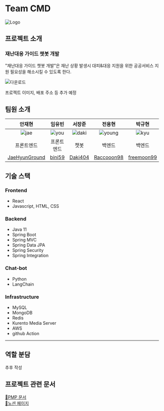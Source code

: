 # Team CMD
![Logo](https://github.com/kit-cmd/.github/assets/102667851/634c8dd0-9af6-431c-9cdc-8dc9a837fdf3)

## 프로젝트 소개

### 재난대응 가이드 챗봇 개발
"재난대응 가이드 챗봇 개발"은 재난 상황 발생시 대피&대응 지원을 위한 공공서비스 지원 필요성을 해소시킬 수 있도록 한다.

![다운로드](https://github.com/kit-cmd/.github/assets/102667851/8d6fab81-15c2-4f09-9d3d-2917d3856e8b)

프로젝트 이미지, 배포 주소 등 추가 예정

## 팀원 소개
| 안재현 | 임유빈 | 서장준 | 전용현 | 박규현 |
|:-----:|:------:|:-----:|:------:|:------:|
| ![jae] | ![you] | ![daki] | ![young] | ![kyu]|
| 프론트엔드 | 프론트엔드 | 챗봇 | 백엔드 | 백엔드 |
| [JaeHyunGround](https://github.com/JaeHyunGround) | [bini59](https://github.com/bini59) | [Daki404](https://github.com/Daki404) | [Raccooon98](https://github.com/Raccooon98) | [freemoon99](https://github.com/freemoon99) |

## 기술 스택
### Frontend
- React
- Javascript, HTML, CSS

### Backend
- Java 11
- Spring Boot
- Spring MVC
- Spring Data JPA
- Spring Security
- Spring Integration

### Chat-bot
- Python
- LangChain

### Infrastructure
- MySQL
- MongoDB
- Redis
- Kurento Media Server
- AWS
- github Action
---

## 역할 분담
추후 작성

## 프로젝트 관련 문서

[📌PMP 문서](https://github.com/kit-cmd/.github/files/11522099/CMD.pptx) <br/>
[📒노션 페이지](https://www.notion.so/ICT-d4c12cd695e646348ff91f7086f911c4)


<!-- Icon Refernces -->
[daki]: https://github.com/kit-cmd/.github/assets/102667851/99626d45-e9bd-4d0a-8a93-13416e4238e5
[you]: https://github.com/kit-cmd/.github/assets/102667851/71ae4ae1-6e8a-4d66-a7a0-2ca7f46a7e57
[kyu]: https://user-images.githubusercontent.com/102667851/230325642-ba742aed-6f63-469c-bfb6-b5aefcf2d967.png
[jae]: https://user-images.githubusercontent.com/102667851/230325654-95254f59-a8a3-4bf1-8cfc-7125465ac5e4.jpg
[young]: https://user-images.githubusercontent.com/102667851/230325661-48c39145-28f7-40d5-ac5e-79838bcb3d8b.png
